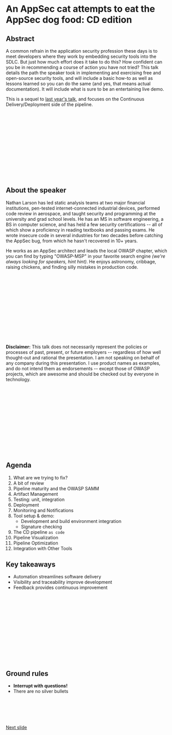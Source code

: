 # An AppSec cat attempts to eat the AppSec dog food: CD edition

## Abstract

A common refrain in the application security profession these days is to meet developers where they work by embedding security tools into the SDLC. But just how much effort does it take to do this? How confident can you be in recommending a course of action you have not tried? This talk details the path the speaker took in implementing and exercising free and open-source security tools, and will include a basic how-to as well as lessons learned so you can do the same (and yes, that means actual documentation). It will include what is sure to be an entertaining live demo.

This is a sequel to [last year's talk](https://github.com/xenloops/talk-dogfood-pipeline-ci), and focuses on the Continuous Delivery/Deployment side of the pipeline.

<br /><br /><br /><br /><br /><br /><br /><br /><br /><br /><br /><br />

## About the speaker

Nathan Larson has led static analysis teams at two major financial institutions, pen-tested internet-connected industrial devices, performed code review in aerospace, and taught security and programming at the university and grad school levels. He has an MS in software engineering, a BS in computer science, and has held a few security certifications -- all of which show a proficiency in reading textbooks and passing exams. He wrote insecure code in several industries for two decades before catching the AppSec bug, from which he hasn't recovered in 10+ years. 

He works as an AppSec architect and leads the local OWASP chapter, which you can find by typing "OWASP-MSP" in your favorite search engine _(we're always looking for speakers, hint hint)_. He enjoys astronomy, cribbage, raising chickens, and finding silly mistakes in production code.

<br /><br /><br /><br /><br /><br /><br /><br /><br /><br /><br /><br />

**Disclaimer:** This talk does not necessarily represent the policies or processes of past, present, or future employers -- regardless of how well thought-out and rational the presentation. I am not speaking on behalf of any company during this presentation. I use product names as examples, and do not intend them as endorsements -- except those of OWASP projects, which are awesome and should be checked out by everyone in technology.

<br /><br /><br /><br /><br /><br /><br /><br /><br /><br /><br /><br />

## Agenda

1. What are we trying to fix?
1. A bit of review
1. Pipeline maturity and the OWASP SAMM
2. Artifact Management
3. Testing: unit, integration
4. Deployment
5. Monitoring and Notifications
1. Tool setup & demo:
   * Development and build environment integration
   * Signature checking
1. The CD pipeline ```as code```
  2. Pipeline Visualization
  3. Pipeline Optimization
  4. Integration with Other Tools

## Key takeaways
* Automation streamlines software delivery
* Visibility and traceability improve development
* Feedback provides continuous improvement

<br /><br /><br /><br /><br /><br /><br /><br /><br /><br /><br /><br />

## Ground rules
* **Interrupt with questions!**
* There are no silver bullets

<br /><br /><br /><br />

[Next slide](rationale.md)

